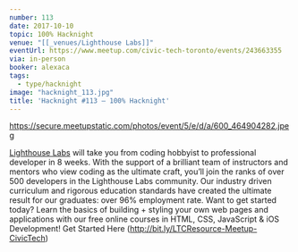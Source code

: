 ```yaml
---
number: 113
date: 2017-10-10
topic: 100% Hacknight
venue: "[[_venues/Lighthouse Labs]]"
eventUrl: https://www.meetup.com/civic-tech-toronto/events/243663355
via: in-person
booker: alexaca
tags:
  - type/hacknight
image: "hacknight_113.jpg"
title: 'Hacknight #113 – 100% Hacknight'
---
```


https://secure.meetupstatic.com/photos/event/5/e/d/a/600_464904282.jpeg

[Lighthouse Labs](http://lighthouselabs.ca/) will take you from coding hobbyist to professional developer in 8 weeks. With the support of a brilliant team of instructors and mentors who view coding as the ultimate craft, you’ll join the ranks of over 500 developers in the Lighthouse Labs community. Our industry driven curriculum and rigorous education standards have created the ultimate result for our graduates: over 96% employment rate. Want to get started today? Learn the basics of building + styling your own web pages and applications with our free online courses in HTML, CSS, JavaScript & iOS Development! Get Started Here (http://bit.ly/LTCResource-Meetup-CivicTech)
